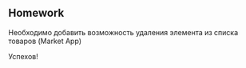 ##  Homework

Необходимо добавить возможность удаления элемента из списка товаров (Market App)

Успехов!